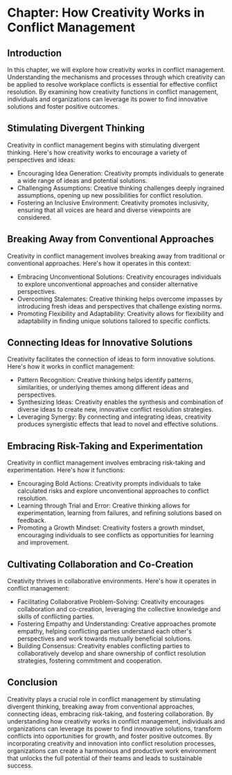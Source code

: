 Chapter: How Creativity Works in Conflict Management
====================================================

Introduction
------------

In this chapter, we will explore how creativity works in conflict management. Understanding the mechanisms and processes through which creativity can be applied to resolve workplace conflicts is essential for effective conflict resolution. By examining how creativity functions in conflict management, individuals and organizations can leverage its power to find innovative solutions and foster positive outcomes.

Stimulating Divergent Thinking
------------------------------

Creativity in conflict management begins with stimulating divergent thinking. Here's how creativity works to encourage a variety of perspectives and ideas:

* Encouraging Idea Generation: Creativity prompts individuals to generate a wide range of ideas and potential solutions.
* Challenging Assumptions: Creative thinking challenges deeply ingrained assumptions, opening up new possibilities for conflict resolution.
* Fostering an Inclusive Environment: Creativity promotes inclusivity, ensuring that all voices are heard and diverse viewpoints are considered.

Breaking Away from Conventional Approaches
------------------------------------------

Creativity in conflict management involves breaking away from traditional or conventional approaches. Here's how it operates in this context:

* Embracing Unconventional Solutions: Creativity encourages individuals to explore unconventional approaches and consider alternative perspectives.
* Overcoming Stalemates: Creative thinking helps overcome impasses by introducing fresh ideas and perspectives that challenge existing norms.
* Promoting Flexibility and Adaptability: Creativity allows for flexibility and adaptability in finding unique solutions tailored to specific conflicts.

Connecting Ideas for Innovative Solutions
-----------------------------------------

Creativity facilitates the connection of ideas to form innovative solutions. Here's how it works in conflict management:

* Pattern Recognition: Creative thinking helps identify patterns, similarities, or underlying themes among different ideas and perspectives.
* Synthesizing Ideas: Creativity enables the synthesis and combination of diverse ideas to create new, innovative conflict resolution strategies.
* Leveraging Synergy: By connecting and integrating ideas, creativity produces synergistic effects that lead to novel and effective solutions.

Embracing Risk-Taking and Experimentation
-----------------------------------------

Creativity in conflict management involves embracing risk-taking and experimentation. Here's how it functions:

* Encouraging Bold Actions: Creativity prompts individuals to take calculated risks and explore unconventional approaches to conflict resolution.
* Learning through Trial and Error: Creative thinking allows for experimentation, learning from failures, and refining solutions based on feedback.
* Promoting a Growth Mindset: Creativity fosters a growth mindset, encouraging individuals to see conflicts as opportunities for learning and improvement.

Cultivating Collaboration and Co-Creation
-----------------------------------------

Creativity thrives in collaborative environments. Here's how it operates in conflict management:

* Facilitating Collaborative Problem-Solving: Creativity encourages collaboration and co-creation, leveraging the collective knowledge and skills of conflicting parties.
* Fostering Empathy and Understanding: Creative approaches promote empathy, helping conflicting parties understand each other's perspectives and work towards mutually beneficial solutions.
* Building Consensus: Creativity enables conflicting parties to collaboratively develop and share ownership of conflict resolution strategies, fostering commitment and cooperation.

Conclusion
----------

Creativity plays a crucial role in conflict management by stimulating divergent thinking, breaking away from conventional approaches, connecting ideas, embracing risk-taking, and fostering collaboration. By understanding how creativity works in conflict management, individuals and organizations can leverage its power to find innovative solutions, transform conflicts into opportunities for growth, and foster positive outcomes. By incorporating creativity and innovation into conflict resolution processes, organizations can create a harmonious and productive work environment that unlocks the full potential of their teams and leads to sustainable success.
